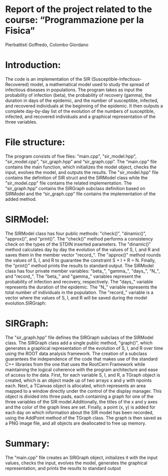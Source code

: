 # Report of the project related to the course: “Programmazione per la Fisica”

Pierbattisti Goffredo, Colombo Giordano

# Introduction:
The code is an implementation of the SIR (Susceptible-Infectious-Recovered) model, a
mathematical model used to study the spread of infectious diseases in populations. The program
takes as input the probability of infection (beta), the probability of recovery (gamma), the duration
in days of the epidemic, and the number of susceptible, infected, and recovered individuals at the
beginning of the epidemic. It then outputs a complete day-by-day list of the evolution of the
numbers of susceptible, infected, and recovered individuals and a graphical representation of the
three variables.

# File structure:
The program consists of five files: "main.cpp", "sir_model.hpp", "sir_model.cpp", “sir_graph.hpp”
and “sir_graph.cpp”. The "main.cpp" file contains the main function, which initializes the model
object, checks the input, evolves the model, and outputs the results. The "sir_model.hpp" file
contains the definition of SIR struct and the SIRModel class while the "sir_model.cpp" file contains
the related implementation. The “sir_graph.hpp” contains the SIRGraph subclass definition based
on SIRModel and the “sir_graph.cpp” file contains the implementation of the added method.

# SIRModel:
The SIRModel class has four public methods: "check()", "dinamic()", "approx()", and "print()". The
"check()" method performs a consistency check on the types of the STDIN inserted parameters. The
"dinamic()" method calculates day by day the evolution of the values of S, I, and R and saves them
in the member vector "record_". The "approx()" method rounds the values of S, I, and R to
guarantee the constraint S + I + R = N. Finally, the "print()" method prints the results to standard
output.
The SIRModel class has four private member variables: "beta_", "gamma_", "days_", "N_", and
"record_". The "beta_" and "gamma_" variables represent the probability of infection and recovery,
respectively. The "days_" variable represents the duration of the epidemic. The "N_" variable
represents the total number of individuals in the population. The "record_" variable is a vector
where the values of S, I, and R will be saved during the model evolution.SIRGraph:

# SIRGraph:
The "sir_graph.hpp" file defines the SIRGraph subclass of the SIRModel class. The SIRGraph class
add a single public method, "graph()", which generates a graphical representation of the evolution
of S, I, and R over time using the ROOT data analysis framework.
The creation of a subclass guarantees the independence of the code that makes use of the standard
C++ libraries from the one that uses the RootCern Framework while maintaining the logical
coherence with the program architecture and ease of access to the data.
First, for each variable S, I, and R, a TGraph object is created, which is an object made up of two
arrays x and y with npoints each.
Next, a TCanvas object is allocated, which represents an area mapped to a window directly under
the control of the display manager. This object is divided into three pads, each containing a graph
for one of the three variables of the SIR model.Additionally, the titles of the x and y axes and the
color of the graph lines are set.
Finally, a point (x, y) is added for each day on which information about the SIR model has been
recorded, using the AddPoint method of the TGraph class.
The graph is then saved as a PNG image file, and all objects are deallocated to free up memory.

# Summary:
The "main.cpp" file creates an SIRGraph object, initializes it with the input values, checks the
input, evolves the model, generates the graphical representation, and prints the results to standard
output
